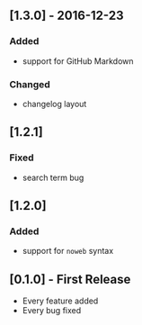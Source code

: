 ## [1.3.0] - 2016-12-23
### Added
* support for GitHub Markdown

### Changed
* changelog layout

## [1.2.1]
### Fixed
* search term bug

## [1.2.0]
### Added
* support for `noweb` syntax

## [0.1.0] - First Release
* Every feature added
* Every bug fixed
